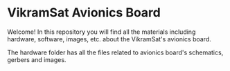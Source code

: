 # VikramSat Avionics Board

Welcome! In this repository you will find all the materials including hardware, software, images, etc. about the VikramSat's avionics board. 

The hardware folder has all the files related to avionics board's schematics, gerbers and images.